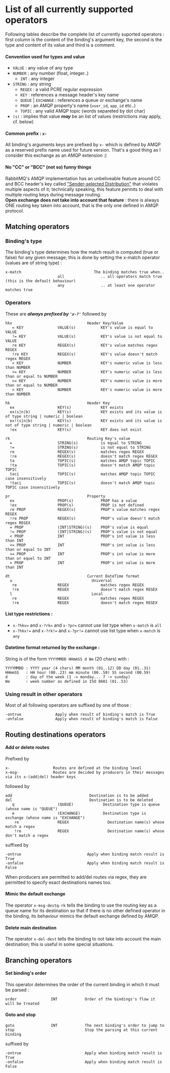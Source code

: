 # List of all currently supported operators

Following tables describe the complete list of currently suported operators : first column is the content of the binding's argument key, the second is the type and content of its value and third is a comment.

#### Convention used for types and value
* ```VALUE``` : any value of any type
* ```NUMBER``` : any number (float, integer..)
  * ```INT``` : any integer
* ```STRING``` : any string
  * ```REGEX``` : a valid PCRE regular expression
  * ```KEY``` : references a message header's key name
  * ```QUEUE``` | ```EXCHANGE``` : references a queue or exchange's name
  * ```PROP``` : an AMQP property's name (`user_id`, `app_id` etc..)
  * ```TOPIC``` : any valid AMQP topic (words separeted by dot char)
* ```(s)``` : implies that value ***may*** be an list of values (restrictions may apply, cf. below)

#### Common prefix : ```x-```
All binding's arguments keys are prefixed by ```x-``` which is defined by AMQP as a reserved prefix name used for future version. That's a good thing as I consider this exchange as an AMQP extension :)

#### No "CC" or "BCC" (not so) funny things
RabbitMQ's AMQP implementation has an unbeliveable feature around CC and BCC header's key called ["Sender-selected Distribution"](https://www.rabbitmq.com/sender-selected.html) that violates multiple aspects of it; technically speaking, this feature permits to deal with multiple routing keys during message routing.<br/>
__Open exchange does not take into account that feature__ : there is always ONE routing key taken into account, that is the only one defined in AMQP protocol.


## Matching operators

### Binding's type
The binding's type determines how the match result is computed (true or false) for any given message; this is done by setting the x-match operator (values are of string type) :
```
x-match                                The binding matches true when..
                       all                .. all operators match true (this is the default behaviour)
                       any                .. at least one operator matches true
```

### Operators
These are ***always prefixed by ``` 'x-?' ```*** followed by
```
hkv                                 Header Key/Value
   = KEY               VALUE(s)           KEY's value is equal to VALUE
   != KEY              VALUE(s)           KEY's value is not equal to VALUE
   re KEY              REGEX(s)           KEY's value matches regex REGEX
   !re KEY             REGEX(s)           KEY's value doesn't match regex REGEX
   < KEY               NUMBER             KEY's numeric value is less than NUMBER
   <= KEY              NUMBER             KEY's numeric value is less than or equal to NUMBER
   >= KEY              NUMBER             KEY's numeric value is more than or equal to NUMBER
   > KEY               NUMBER             KEY's numeric value is more than NUMBER

hk                                  Header Key
  ex                   KEY(s)             KEY exists
  ex(s|n|b)            KEY(s)             KEY exists and its value is of type string | numeric | boolean
  ex!(s|n|b)           KEY(s)             KEY exists and its value is not of type string | numeric | boolean
  !ex                  KEY(s)             KEY does not exist
  
rk                                  Routing Key's value
  =                    STRING(s)          is equal to STRING
  !=                   STRING(s)          is not equal to STRING
  re                   REGEX(s)           matches regex REGEX
  !re                  REGEX(s)           doesn't match regex REGEX
  ta                   TOPIC(s)           matches AMQP topic TOPIC
  !ta                  TOPIC(s)           doesn't match AMQP topic TOPIC
  taci                 TOPIC(s)           matches AMQP topic TOPIC case insensitively
  !taci                TOPIC(s)           doesn't match AMQP topic TOPIC case insensitively

pr                                  Property
  ex                   PROP(s)            PROP has a value
  !ex                  PROP(s)            PROP is not defined
  re PROP              REGEX(s)           PROP's value matches regex REGEX
  !re PROP             REGEX(s)           PROP's value doesn't match regex REGEX
  = PROP               (INT|STRING)(s)    PROP's value is equal
  != PROP              (INT|STRING)(s)    PROP's value is not equal
  < PROP               INT                PROP's int value is less than INT
  <= PROP              INT                PROP's int value is less than or equal to INT
  >= PROP              INT                PROP's int value is more than or equel to INT
  > PROP               INT                PROP's int value is more than INT

dt                                  Current DateTime format
  u                                   Universal
   re                  REGEX              matches regex REGEX
   !re                 REGEX              doesn't match regex REGEX
  l                                   Local
   re                  REGEX              matches regex REGEX
   !re                 REGEX              doesn't match regex REGEX
```

#### List type restrictions :
* ```x-?hkv=``` and ```x-?rk=``` and ```x-?pr=``` cannot use list type when ```x-match``` is ```all```
* ```x-?hkv!=``` and ```x-?rk!=``` and ```x-?pr!=``` cannot use list type when ```x-match``` is ```any```

#### Datetime format returned by the exchange :
String is of the form ````YYYYMMDD HHmmSS d We```` (20 chars) with :
```
YYYYMMDD : YYYY year (4 chars) MM month (01..12) DD day (01..31)
HHmmSS   : HH hour (00..23) mm minute (00..59) SS second (00.59)
d        : day of the week (1 -> monday... 7 -> sunday)
We       : week number as defined in ISO 8601 (01..53)
```

### Using result in other operators
Most of all following operators are suffixed by one of those :
```
-ontrue               Apply when result of binding's match is True
-onfalse              Apply when result of binding's match is False
```


## Routing destinations operators

#### Add or delete routes
Prefixed by
```
x-                   Routes are defined at the binding level
x-msg-               Routes are decided by producers in their messages via its x-(add|del) header keys
```
followed by
```
add                                  Destination is to be added
del                                  Destination is to be deleted
   q                   (QUEUE)             Destination type is queue (whose name is "QUEUE")
   e                   (EXCHANGE)          Destination type is exchange (whose name is "EXCHANGE")
    re                 REGEX                 Destination name(s) whose match a regex
    !re                REGEX                 Destination name(s) whose don't match a regex
```
suffixed by
```
-ontrue                             Apply when binding match result is True
-onfalse                            Apply when binding match result is False
```

When producers are permitted to add/del routes via regex, they are permitted to specify exact destinations names too.

#### Mimic the default exchange
The operator ````x-msg-destq-rk```` tells the binding to use the routing key as a queue name for its destination so that if there is no other defined operator in the binding, its behaviour mimics the default exchange defined by AMQP.

#### Delete main destination
The operator ````x-del-dest```` tells the binding to not take into account the main destination; this is useful in some special situations.



## Branching operators

#### Set binding's order
This operator determines the order of the current binding in which it must be parsed :
```
order               INT            Order of the bindings's flow it will be treated
```
#### Goto and stop

```
goto                INT            The next binding's order to jump to
stop                               Stop the parsing at this current binding
```
suffixed by
```
-ontrue                            Apply when binding match result is True
-onfalse                           Apply when binding match result is False
```
